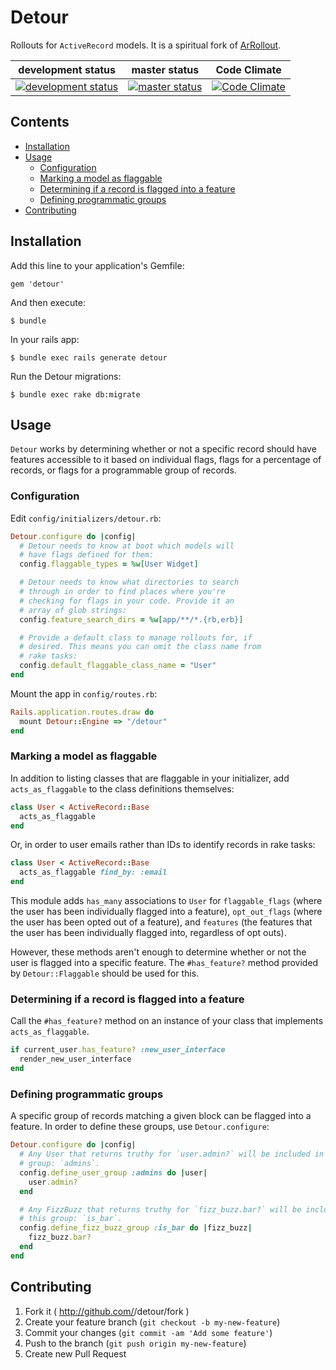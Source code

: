 # Detour

Rollouts for `ActiveRecord` models. It is a spiritual fork of [ArRollout](https://github.com/markpundsack/ar_rollout).

| development status | master status | Code Climate |
| ------------------ | ------------- | ------------ |
| [![development status][dev_image]][branch_status] | [![master status][master_image]][branch_status] | [![Code Climate][code_climate_image]][code_climate]

[dev_image]: https://api.travis-ci.org/jclem/detour.png?branch=development
[master_image]: https://api.travis-ci.org/jclem/detour.png?branch=master
[branch_status]: https://travis-ci.org/jclem/detour/branches
[code_climate_image]: https://codeclimate.com/github/jclem/detour.png
[code_climate]: https://codeclimate.com/github/jclem/detour

## Contents

- [Installation](#installation)
- [Usage](#usage)
  - [Configuration](#configuration)
  - [Marking a model as flaggable](#marking-a-model-as-flaggable)
  - [Determining if a record is flagged into a feature](#determining-if-a-record-is-flagged-into-a-feature)
  - [Defining programmatic groups](#defining-programmatic-groups)
- [Contributing](#contributing)

## Installation

Add this line to your application's Gemfile:

    gem 'detour'

And then execute:

    $ bundle

In your rails app:

    $ bundle exec rails generate detour

Run the Detour migrations:

    $ bundle exec rake db:migrate

## Usage

`Detour` works by determining whether or not a specific record
should have features accessible to it based on individual flags, flags for a
percentage of records, or flags for a programmable group of records.

### Configuration

Edit `config/initializers/detour.rb`:

```ruby
Detour.configure do |config|
  # Detour needs to know at boot which models will
  # have flags defined for them:
  config.flaggable_types = %w[User Widget]

  # Detour needs to know what directories to search
  # through in order to find places where you're
  # checking for flags in your code. Provide it an
  # array of glob strings:
  config.feature_search_dirs = %w[app/**/*.{rb,erb}]

  # Provide a default class to manage rollouts for, if
  # desired. This means you can omit the class name from
  # rake tasks:
  config.default_flaggable_class_name = "User"
end
```

Mount the app in `config/routes.rb`:

```ruby
Rails.application.routes.draw do
  mount Detour::Engine => "/detour"
end
```

### Marking a model as flaggable

In addition to listing classes that are flaggable in your initializer, add
`acts_as_flaggable` to the class definitions themselves:

```ruby
class User < ActiveRecord::Base
  acts_as_flaggable
end
```

Or, in order to user emails rather than IDs to identify records in rake tasks:

```ruby
class User < ActiveRecord::Base
  acts_as_flaggable find_by: :email
end
```

This module adds `has_many` associations to `User` for `flaggable_flags` (where
the user has been individually flagged into a feature), `opt_out_flags` (where
the user has been opted out of a feature), and `features` (the features that
the user has been individually flagged into, regardless of opt outs).

However, these methods aren't enough to determine whether or not the user is
flagged into a specific feature. The `#has_feature?` method provided by
`Detour::Flaggable` should be used for this.

### Determining if a record is flagged into a feature

Call the `#has_feature?` method on an instance of your class that implements
`acts_as_flaggable`.

```ruby
if current_user.has_feature? :new_user_interface
  render_new_user_interface
end
```

### Defining programmatic groups

A specific group of records matching a given block can be flagged into a
feature. In order to define these groups, use
`Detour.configure`:

```ruby
Detour.configure do |config|
  # Any User that returns truthy for `user.admin?` will be included in this
  # group: `admins`.
  config.define_user_group :admins do |user|
    user.admin?
  end

  # Any FizzBuzz that returns truthy for `fizz_buzz.bar?` will be included in
  # this group: `is_bar`.
  config.define_fizz_buzz_group :is_bar do |fizz_buzz|
    fizz_buzz.bar?
  end
end
```

## Contributing

1. Fork it ( http://github.com/<my-github-username>/detour/fork )
2. Create your feature branch (`git checkout -b my-new-feature`)
3. Commit your changes (`git commit -am 'Add some feature'`)
4. Push to the branch (`git push origin my-new-feature`)
5. Create new Pull Request
